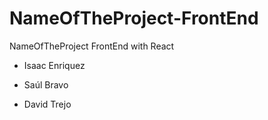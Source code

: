 # NameOfTheProject-FrontEnd
NameOfTheProject FrontEnd with React

* Isaac Enriquez

* Saúl Bravo

* David Trejo
